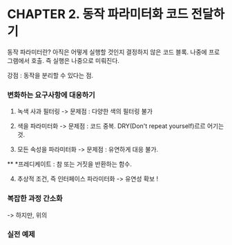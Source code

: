 # CHAPTER 2. 동작 파라미터화 코드 전달하기

동작 파라미터란? 아직은 어떻게 실행할 것인지 결정하지 않은 코드 블록.
나중에 프로그램에서 호출. 즉 실행은 나중으로 미뤄진다.

강점 : 동작을 분리할 수 있다는 점. 


### 변화하는 요구사항에 대응하기
1. 녹색 사과 필터링 -> 문제점 : 다양한 색의 필터링 불가

2. 색을 파라미터화 -> 문제점 : 코드 중복. DRY(Don't repeat yourself)르르 어기는 것.

3. 모든 속성을 파라미터화 -> 문제점 : 유연하게 대응 불가.

** *프레디케이트 : 참 또는 거짓을 반환하는 함수.

4. 추상적 조건, 즉 인터페이스 파라미터화 -> 유연성 확보 !


### 복잡한 과정 간소화
-> 하지만, 위의 


### 실전 예제
